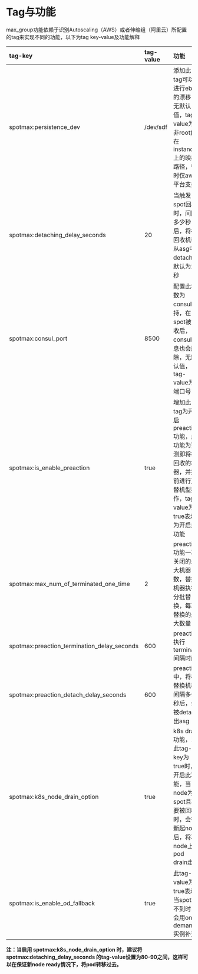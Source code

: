 # Tag与功能

max\_group功能依赖于识别Autoscaling（AWS）或者伸缩组（阿里云）所配置的tag来实现不同的功能，以下为tag key-value及功能解释

| tag-key | tag-value | 功能 |
| :--- | :--- | :--- |
| spotmax:persistence\_dev | /dev/sdf | 添加此tag可以进行ebs的漂移，无默认值，tag-value为非root盘在instance上的映射路径，暂时仅aws平台支持 |
| spotmax:detaching\_delay\_seconds | 20 | 当触发spot回收时，间隔多少秒后，将被回收机器从asg中detach，默认为20秒 |
| spotmax:consul\_port | 8500 | 配置此参数为consul支持，在spot被回收后，consul信息也会删除，无默认值，tag-value为端口号 |
| spotmax:is\_enable\_preaction | true | 增加此tag为开启preaction功能，此功能为预测即将被回收的机器，并提前进行更替机型操作，tag-value为true表示为开启此功能 |
| spotmax:max\_num\_of\_terminated\_one\_time | 2 | preaction功能一次关闭的最大机器数，替换机器执行分批替换，每次替换的最大数量 |
| spotmax:preaction\_termination\_delay\_seconds | 600 | preaction执行terminate间隔时间 |
| spotmax:preaction\_detach\_delay\_seconds | 600 | preaction中，将被替换机器间隔多少秒后，会被detach出asg |
| spotmax:k8s\_node\_drain\_option | true | k8s drain功能，当此tag-key为true时，开启此功能，当node为spot且将要被回收时，会在新起node后，将次node上的pod drain走 |
| spotmax:is\_enable\_od\_fallback | true | 此tag-value为true表示当spot拿不到时，会用on-demand实例补充 |

**注：当启用 spotmax:k8s\_node\_drain\_option 时，建议将spotmax:detaching\_delay\_seconds 的tag-value设置为80-90之间，这样可以在保证新node ready情况下，将pod转移过去。**


